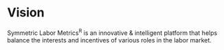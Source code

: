 # Vision
Symmetric Labor Metrics<sup>R</sup>  is an innovative & intelligent platform that helps balance the interests and incentives of various roles in the labor market. 
